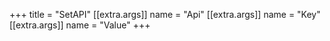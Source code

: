 +++
title = "SetAPI"
[[extra.args]]
name = "Api"
[[extra.args]]
name = "Key"
[[extra.args]]
name = "Value"
+++